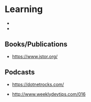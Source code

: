 # Learning

*	[]()	
*

## Books/Publications

*   https://www.jstor.org/

## Podcasts

*   https://dotnetrocks.com/

*   http://www.weeklydevtips.com/016

